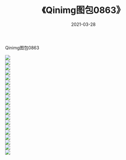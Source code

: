 ﻿---
layout: post
title:  《Qinimg图包0863》
date:   2021-03-28
img: http://imgx.orgx.ga/Qinimg图包/Qinimg图包0863/000.jpg
categories: [美女, 清纯, 唯美]
---

Qinimg图包0863

 ![](http://imgx.orgx.ga/Qinimg图包/Qinimg图包0863/001.jpg) <br>![](http://imgx.orgx.ga/Qinimg图包/Qinimg图包0863/002.jpg) <br>![](http://imgx.orgx.ga/Qinimg图包/Qinimg图包0863/003.jpg) <br>![](http://imgx.orgx.ga/Qinimg图包/Qinimg图包0863/004.jpg) <br>![](http://imgx.orgx.ga/Qinimg图包/Qinimg图包0863/005.jpg) <br>![](http://imgx.orgx.ga/Qinimg图包/Qinimg图包0863/006.jpg) <br>![](http://imgx.orgx.ga/Qinimg图包/Qinimg图包0863/007.jpg) <br>![](http://imgx.orgx.ga/Qinimg图包/Qinimg图包0863/008.jpg) <br>![](http://imgx.orgx.ga/Qinimg图包/Qinimg图包0863/009.jpg) <br>![](http://imgx.orgx.ga/Qinimg图包/Qinimg图包0863/010.jpg) <br>![](http://imgx.orgx.ga/Qinimg图包/Qinimg图包0863/011.jpg) <br>![](http://imgx.orgx.ga/Qinimg图包/Qinimg图包0863/012.jpg) <br>![](http://imgx.orgx.ga/Qinimg图包/Qinimg图包0863/013.jpg) <br>![](http://imgx.orgx.ga/Qinimg图包/Qinimg图包0863/014.jpg) <br>![](http://imgx.orgx.ga/Qinimg图包/Qinimg图包0863/015.jpg) <br>![](http://imgx.orgx.ga/Qinimg图包/Qinimg图包0863/016.jpg) <br>![](http://imgx.orgx.ga/Qinimg图包/Qinimg图包0863/017.jpg) <br>![](http://imgx.orgx.ga/Qinimg图包/Qinimg图包0863/018.jpg) <br>![](http://imgx.orgx.ga/Qinimg图包/Qinimg图包0863/019.jpg) <br>![](http://imgx.orgx.ga/Qinimg图包/Qinimg图包0863/020.jpg) <br>